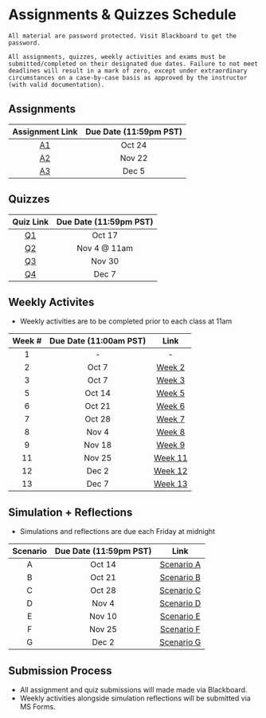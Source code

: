 # Assignments & Quizzes Schedule

```{warning}
All material are password protected. Visit Blackboard to get the password.
```

```{tip}
All assignments, quizzes, weekly activities and exams must be submitted/completed on their designated due dates. Failure to not meet deadlines will result in a mark of zero, except under extraordinary circumstances on a case-by-case basis as approved by the instructor (with valid documentation).
```

## Assignments 

| Assignment Link | Due Date (11:59pm PST) |
|:---------------:|:----------------------:|
|      [A1](https://docs.google.com/document/d/e/2PACX-1vS1lkyV0hx0xxjy5O-XIPby6wF3k9K4uLMq-l4CjjTSZCxVufnkiy7iAEEu0vmit4KeTlnfhtNLT-9b/pub)     |         Oct 24         |
|      [A2](https://jstrieb.github.io/link-lock/#eyJ2IjoiMC4wLjEiLCJlIjoiSXhpVFRUelEyQTIxUlEzMTBMaS91ZzZObjl5NXZ6VkJvL2dsb3dNZ2tSQVFhMllPWHFObzZMUzN2d0JTRk0wN3NnYTI4TGI3alJKL0ZaZ0MrOUpEMUZGaFdBcmdGMWVzZGc5UGYxdkpKMU9nUjZmTGxHYkEvTWVjTzJKNEdIdHFOVGtjQ2VJb3NMU21xcGgzVkVEUVFHenFjRVdyVmxKZEZtc1RGaG55WC80ZUw0USs2QTVzUVhPREduOUpMR3c9IiwiaSI6Im1vUHFDMUZ1VGprNEtmclgifQ==)     |          Nov 22         |
|      [A3](https://jstrieb.github.io/link-lock/#eyJ2IjoiMC4wLjEiLCJlIjoibjVJTEthOTBMS05jZ29hL3grVzl0Q0N2QkIwb015bUR0MWZ5OEI0Q3hobFZ4Q09PbHNIWkM1S1pORDhaUG1QdHRnQnZscktUMDdHTExXUFJxVEIrWFFTZVFqZlNyUFVVWUhQakkxZU53MG9PNER2U2ZkTjNQR0lGblI5ZmFWaG9SWCtCTGs3b3RxTXNnZHNRUEUxR0c5VklGWlVsYkhONlByMXJ3TFk4VWgvZGt3VGtsNEk3b29UL1E0UDllVEE9IiwiaSI6IlJ4MUJ5VFAzMzAwMU02Sk8ifQ==)     |         Dec 5        |

## Quizzes

| Quiz Link | Due Date (11:59pm PST) |
|:---------:|:----------------------:|
|   [Q1](https://jstrieb.github.io/link-lock/#eyJ2IjoiMC4wLjEiLCJlIjoicm9ldXVLZTNWOVcxWXNVRzJEYTg3SDgxbUV0WXdYS0ZYQ1RxakRyUGM1ajhSWTd0cktIVmpmNVlaNTZIVTY2eHJYb0luUE1HWnlseUs0dzdJNEczZlBhWkQ1amhNQXhUcGZjWFo4Y3JXRVRDb0dVdzJib1A2NXphOGhFRHdkMFI2cEsvaHV2cTBGSDcxQWZHSkN4WElQS2tZQVZXSUdwMmNVcTFENlhZTlZjNjhjaGl6U2ZOZzRldWpGN29yaE09IiwiaSI6IlZ2WWVCRk9zK3MwWnYrY0IifQ==)  |         Oct 17         |
|   [Q2](https://jstrieb.github.io/link-lock/#eyJ2IjoiMC4wLjEiLCJlIjoicHExc3hHU00zcU93cm96K21PaDBnbmJ3b0poNXUvd2tSRFY5S2FaODE3RUVGNk10cEd3dndCRC9nM1hpd01WRmFieHZFbk5xbzZxbHZxR2VrSmU0aHZ4Y0pMWVhpMURBTW52cThNaDBzQnBwdlNFSUhjb29HRHdwS1NPd0F0eUZvUzJuK2hwTnQzWUZONkJZdldEZDZGazBnZDZWZ0VQNDJvOUdJS0hMc0QwaTBhVlh5OGdxUERteHpsNVdXSVE9IiwiaSI6IjhWenJkTEdDR0ZPb0lHUVoifQ==)  |         Nov 4 @ 11am       |
|   [Q3](https://jstrieb.github.io/link-lock/#eyJ2IjoiMC4wLjEiLCJlIjoiUzM5N3lEcEJvRklsZ2xZeTZjeEltaUxQbXNaWllSOUVQa0Fyb0RZWWZ2ejdiZlQ5d243VkNOV3pNK1hQYmZCSlN1SEp1M3BLTWw3RWhGbXc5MDVPQVF5OFdyNE9FSnBHWlNPdjJRdnhkZnJBTkp1eFdjdTRaZCtSSVJPWUNOc1dydEcxbGJlT3h3bzRHajlTZHRCTTgxRWxSYkNLclRWWmZZbEx1ckltOEtraFg2Y1N5VERTVFpxR2VFREpFTlk9IiwiaSI6Iml0VkJWQU81b1dVM2lqd2IifQ==)  |         Nov 30         |
|   [Q4]()  |          Dec 7         |

## Weekly Activites

- Weekly activities are to be completed prior to each class at 11am

| Week # | Due Date (11:00am PST) | Link |
|:------:|:----------------------:|:------:|
|    1   |            -           | -|
|    2   |          Oct 7         | [Week 2](https://forms.office.com/r/At2fhkXZLx) |
|    3   |          Oct 7         | [Week 3](https://forms.office.com/r/D3EjFXnfzC) |
|    5   |         Oct 14         | [Week 5](https://forms.office.com/r/kqmgzxpfCi) |
|    6   |         Oct 21         | [Week 6](https://forms.office.com/r/2j4FAVjAew) |
|    7   |         Oct 28         | [Week 7](https://forms.office.com/r/R7yKaXUZRU) | 
|    8   |          Nov 4         | [Week 8](https://forms.office.com/r/zAFP8BKUUv) | 
|    9   |         Nov 18         | [Week 9](https://forms.office.com/r/UCLKdgSdbB) |
|   11   |         Nov 25         | [Week 11](https://forms.office.com/r/aYex2qGj2j) |
|   12   |          Dec 2         | [Week 12](https://forms.office.com/r/kpsQaw07r7) |
|   13   |          Dec 7         | [Week 13](https://forms.office.com/r/b564NLxFi7) |

## Simulation + Reflections 

- Simulations and reflections are due each Friday at midnight

|Scenario| Due Date (11:59pm PST) | Link |
|:------:|:----------------------:|:----:|
|    A   |         Oct 14         | [Scenario A](https://forms.office.com/r/mvTYjXj9pz) |
|    B   |         Oct 21         | [Scenario B](https://forms.office.com/r/FpmXVYy0pg) |
|    C   |         Oct 28         | [Scenario C](https://forms.office.com/r/sdPfVvuwFu) |
|    D   |          Nov 4         | [Scenario D](https://forms.office.com/r/wGNpp17b2b) |
|    E   |         Nov 10         | [Scenario E](https://forms.office.com/r/wsuFJV3quW) |
|    F   |         Nov 25         | [Scenario F](https://forms.office.com/r/rgzx86FMMJ) |
|    G   |          Dec 2         | [Scenario G](https://forms.office.com/r/KGjLR1hUkj) |

## Submission Process

- All assignment and quiz submissions will made made via Blackboard.
- Weekly activities alongside simulation reflections will be submitted via MS Forms.


